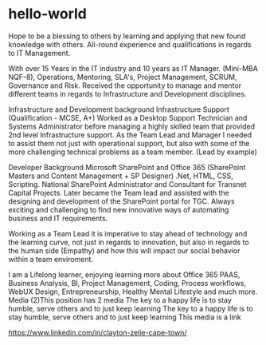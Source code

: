 # hello-world
Hope to be a blessing to others by learning and applying that new found knowledge with others.
All-round experience and qualifications in regards to IT Management.

With over 15 Years in the IT industry and 10 years as IT Manager.
(Mini-MBA NQF-8), Operations, Mentoring, SLA's, Project Management, SCRUM, Governance and Risk.
Received the opportunity to manage and mentor different teams in regards to Infrastructure and Development disciplines.

Infrastructure and Development background
Infrastructure Support (Qualification - MCSE, A+) Worked as a Desktop Support Technician and Systems Administrator before managing a highly skilled team that provided 2nd level Infrastructure support. As the Team Lead and Manager I needed to assist them not just with operational support, but also with some of the more challenging technical problems as a team member. (Lead by example)

Developer Background
Microsoft SharePoint and Office 365 (SharePoint Masters and Content Management + SP Designer)
.Net, HTML, CSS, Scripting.
National SharePoint Administrator and Consultant for Transnet Capital Projects. Later became the Team lead and assisted with the designing and development of the SharePoint portal for TGC. Always exciting and challenging to find new innovative ways of automating business and IT requirements.

Working as a Team Lead it is imperative to stay ahead of technology and the learning curve, not just in regards to innovation, but also in regards to the human side (Empathy) and how this will impact our social behavior within a team enviroment. 

I am a Lifelong learner, enjoying learning more about Office 365 PAAS, Business Analysis, BI, Project Management, Coding, Process workflows, WebUX Design, Entrepreneurship, Healthy Mental Lifestyle and much more.
Media (2)This position has 2 media
The key to a happy life is to stay humble, serve others and to just keep learning
The key to a happy life is to stay humble, serve
others and to just keep learning
This media is a link

https://www.linkedin.com/in/clayton-zelie-cape-town/
